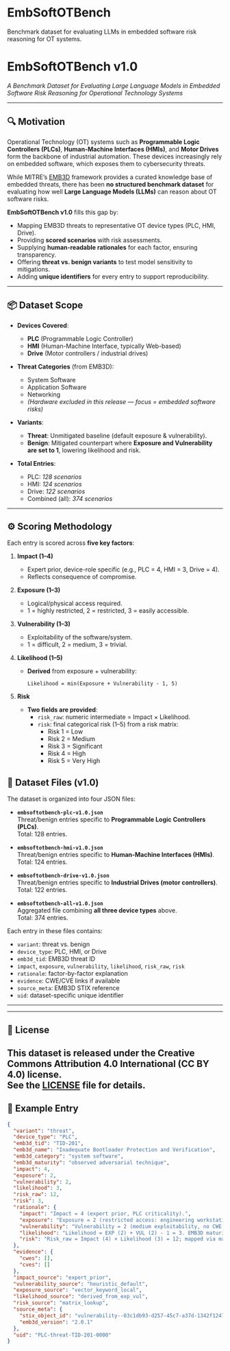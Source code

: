 # EmbSoftOTBench
Benchmark dataset for evaluating LLMs in embedded software risk reasoning for OT systems.

# EmbSoftOTBench v1.0
*A Benchmark Dataset for Evaluating Large Language Models in Embedded Software Risk Reasoning for Operational Technology Systems*

---

## 🔍 Motivation
Operational Technology (OT) systems such as **Programmable Logic Controllers (PLCs)**, **Human-Machine Interfaces (HMIs)**, and **Motor Drives** form the backbone of industrial automation. These devices increasingly rely on embedded software, which exposes them to cybersecurity threats.

While MITRE’s [EMB3D](https://emb3d.mitre.org/) framework provides a curated knowledge base of embedded threats, there has been **no structured benchmark dataset** for evaluating how well **Large Language Models (LLMs)** can reason about OT software risks.

**EmbSoftOTBench v1.0** fills this gap by:
- Mapping EMB3D threats to representative OT device types (PLC, HMI, Drive).
- Providing **scored scenarios** with risk assessments.
- Supplying **human-readable rationales** for each factor, ensuring transparency.
- Offering **threat vs. benign variants** to test model sensitivity to mitigations.
- Adding **unique identifiers** for every entry to support reproducibility.

---

## 📦 Dataset Scope
- **Devices Covered**:
  - **PLC** (Programmable Logic Controller)
  - **HMI** (Human-Machine Interface, typically Web-based)
  - **Drive** (Motor controllers / industrial drives)

- **Threat Categories** (from EMB3D):
  - System Software
  - Application Software
  - Networking
  - *(Hardware excluded in this release — focus = embedded software risks)*

- **Variants**:
  - **Threat**: Unmitigated baseline (default exposure & vulnerability).
  - **Benign**: Mitigated counterpart where **Exposure and Vulnerability are set to 1**, lowering likelihood and risk.

- **Total Entries**:
  - PLC: *128 scenarios*
  - HMI: *124 scenarios*
  - Drive: *122 scenarios*
  - Combined (all): *374 scenarios*

---

## ⚙️ Scoring Methodology
Each entry is scored across **five key factors**:

1. **Impact (1–4)**  
   - Expert prior, device-role specific (e.g., PLC = 4, HMI = 3, Drive = 4).  
   - Reflects consequence of compromise.

2. **Exposure (1–3)**  
   - Logical/physical access required.  
   - 1 = highly restricted, 2 = restricted, 3 = easily accessible.

3. **Vulnerability (1–3)**  
   - Exploitability of the software/system.  
   - 1 = difficult, 2 = medium, 3 = trivial.

4. **Likelihood (1–5)**  
   - **Derived** from exposure + vulnerability:  
     ```
     Likelihood = min(Exposure + Vulnerability - 1, 5)
     ```

5. **Risk**  
   - **Two fields are provided**:  
     - `risk_raw`: numeric intermediate = Impact × Likelihood.  
     - `risk`: final categorical risk (1–5) from a risk matrix:  
       - Risk 1 = Low  
       - Risk 2 = Medium  
       - Risk 3 = Significant  
       - Risk 4 = High  
       - Risk 5 = Very High  

## 📂 Dataset Files (v1.0)

The dataset is organized into four JSON files:

- **`embsoftotbench-plc-v1.0.json`**  
  Threat/benign entries specific to **Programmable Logic Controllers (PLCs)**.  
  Total: 128 entries.

- **`embsoftotbench-hmi-v1.0.json`**  
  Threat/benign entries specific to **Human-Machine Interfaces (HMIs)**.  
  Total: 124 entries.

- **`embsoftotbench-drive-v1.0.json`**  
  Threat/benign entries specific to **Industrial Drives (motor controllers)**.  
  Total: 122 entries.

- **`embsoftotbench-all-v1.0.json`**  
  Aggregated file combining **all three device types** above.  
  Total: 374 entries.

Each entry in these files contains:
- `variant`: threat vs. benign  
- `device_type`: PLC, HMI, or Drive  
- `emb3d_tid`: EMB3D threat ID  
- `impact`, `exposure`, `vulnerability`, `likelihood`, `risk_raw`, `risk`  
- `rationale`: factor-by-factor explanation  
- `evidence`: CWE/CVE links if available  
- `source_meta`: EMB3D STIX reference  
- `uid`: dataset-specific unique identifier
---
---
## 📜 License
This dataset is released under the **Creative Commons Attribution 4.0 International (CC BY 4.0)** license.  
See the [LICENSE](./LICENSE) file for details.
---
## 📑 Example Entry
```json
{
  "variant": "threat",
  "device_type": "PLC",
  "emb3d_tid": "TID-201",
  "emb3d_name": "Inadequate Bootloader Protection and Verification",
  "emb3d_category": "system software",
  "emb3d_maturity": "observed adversarial technique",
  "impact": 4,
  "exposure": 2,
  "vulnerability": 2,
  "likelihood": 3,
  "risk_raw": 12,
  "risk": 3,
  "rationale": {
    "impact": "Impact = 4 (expert prior, PLC criticality).",
    "exposure": "Exposure = 2 (restricted access: engineering workstation/local).",
    "vulnerability": "Vulnerability = 2 (medium exploitability, no CWE evidence).",
    "likelihood": "Likelihood = EXP (2) + VUL (2) - 1 = 3. EMB3D maturity = observed adversarial technique (info only).",
    "risk": "Risk_raw = Impact (4) × Likelihood (3) = 12; mapped via matrix to Risk = 3."
  },
  "evidence": {
    "cwes": [],
    "cves": []
  },
  "impact_source": "expert_prior",
  "vulnerability_source": "heuristic_default",
  "exposure_source": "vector_keyword_local",
  "likelihood_source": "derived_from_exp_vul",
  "risk_source": "matrix_lookup",
  "source_meta": {
    "stix_object_id": "vulnerability--03c1db93-d257-45c7-a37d-1342f1247fc3",
    "emb3d_version": "2.0.1"
  },
  "uid": "PLC-threat-TID-201-0000"
}
